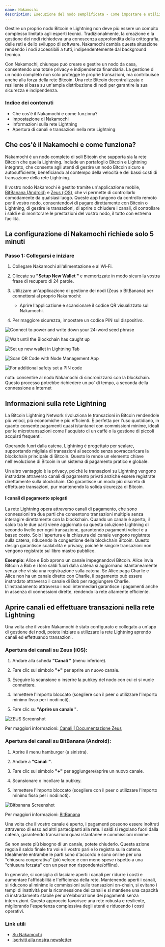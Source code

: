 ```yaml
---
name: Nakamochi
description: Esecuzione del nodo semplificata - Come impostare e utilizzare il nodo Nakamochi Bitcoin e Lightning.
---
```

Gestire un proprio nodo Bitcoin e Lightning non deve più essere un compito complesso limitato agli esperti tecnici. Tradizionalmente, la creazione e la gestione dei nodi richiedeva una conoscenza approfondita della crittografia, delle reti e dello sviluppo di software. Nakamochi cambia questa situazione rendendo i nodi accessibili a tutti, indipendentemente dal background tecnico.

Con Nakamochi, chiunque può creare e gestire un nodo da casa, consentendo una totale privacy e indipendenza finanziaria. La gestione di un nodo completo non solo protegge le proprie transazioni, ma contribuisce anche alla forza della rete Bitcoin. Una rete Bitcoin decentralizzata e resiliente si basa su un'ampia distribuzione di nodi per garantire la sua sicurezza e indipendenza.

### Indice dei contenuti


- Che cos'è il Nakamochi e come funziona?
- Impostazione di Nakamochi
- Informazioni sulla rete Lightning
- Apertura di canali e transazioni nella rete Lightning

## Che cos'è il Nakamochi e come funziona?

Nakamochi è un nodo completo di soli Bitcoin che supporta sia la rete Bitcoin che quella Lightning. Include un portafoglio Bitcoin e Lightning integrato, che consente agli utenti di gestire un nodo Bitcoin sicuro e autosufficiente, beneficiando al contempo della velocità e dei bassi costi di transazione della rete Lightning.

Il vostro nodo Nakamochi è gestito tramite un'applicazione mobile, [BitBanana (Android)](https://bitbanana.app) e [Zeus (iOS)](https://bitbanana.app), che vi permette di controllarlo comodamente da qualsiasi luogo. Queste app fungono da controllo remoto per il vostro nodo, consentendovi di pagare direttamente con Bitcoin o Lightning, di gestire le transazioni, di aprire o chiudere i canali, di controllare i saldi e di monitorare le prestazioni del vostro nodo, il tutto con estrema facilità.

## La configurazione di Nakamochi richiede solo 5 minuti

### Passo 1: Collegarsi e iniziare

1. Collegare Nakamochi all'alimentazione e al Wi-Fi.

2. Cliccate su **"Setup New Wallet "** e memorizzate in modo sicuro la vostra frase di recupero di 24 parole.

3. Utilizzare un'applicazione di gestione dei nodi (Zeus o BitBanana) per connettersi al proprio Nakamochi:


   - Aprire l'applicazione e scansionare il codice QR visualizzato sul Nakamochi.

4. Per maggiore sicurezza, impostare un codice PIN sul dispositivo.

![Connect to power and write down your 24-word seed phrase](assets/en/01.webp)

![Wait until the Blockchain has caught up](assets/en/02.webp)

![Set up new wallet in Lightning Tab](assets/en/03.webp)

![Scan QR Code with Node Management App](assets/en/04.webp)

![For additional safety set a PIN code](asset/en/05.webp)

nota: consentire al nodo Nakamochi di sincronizzarsi con la blockchain. Questo processo potrebbe richiedere un po' di tempo, a seconda della connessione a Internet

## Informazioni sulla rete Lightning

La Bitcoin Lightning Network rivoluziona le transazioni in Bitcoin rendendole più veloci, più economiche e più efficienti. È perfetta per l'uso quotidiano, in quanto consente pagamenti quasi istantanei con commissioni minime, ideali per le microtransazioni come l'acquisto di un caffè o la gestione di piccoli acquisti frequenti.

Operando fuori dalla catena, Lightning è progettato per scalare, supportando migliaia di transazioni al secondo senza sovraccaricare la blockchain principale di Bitcoin. Questo lo rende un elemento chiave nell'evoluzione di Bitcoin in un sistema di pagamento pratico e globale.

Un altro vantaggio è la privacy, poiché le transazioni su Lightning vengono instradate attraverso canali di pagamento privati anziché essere registrate direttamente sulla blockchain. Ciò garantisce un modo più discreto di effettuare transazioni, pur mantenendo la solida sicurezza di Bitcoin.

#### I canali di pagamento spiegati

La rete Lightning opera attraverso canali di pagamento, che sono connessioni tra due parti che consentono transazioni multiple senza interagire direttamente con la blockchain. Quando un canale è aperto, il saldo tra le due parti viene aggiornato su questa soluzione Lightning di secondo livello per ogni transazione, garantendo pagamenti veloci e a basso costo. Solo l'apertura e la chiusura del canale vengono registrate sulla catena, riducendo la congestione della blockchain Bitcoin. Questo design garantisce scalabilità e privacy, poiché le singole transazioni non vengono registrate sul libro mastro pubblico.

**Esempio:** Alice e Bob aprono un canale impegnandovi Bitcoin. Alice invia Bitcoin a Bob e i loro saldi fuori dalla catena si aggiornano istantaneamente senza che vi sia una registrazione sulla catena. Se Alice paga Charlie e Alice non ha un canale diretto con Charlie, il pagamento può essere instradato attraverso il canale di Bob per raggiungere Charlie. L'instradamento attraverso i nodi intermediari garantisce i pagamenti anche in assenza di connessioni dirette, rendendo la rete altamente efficiente.

## Aprire canali ed effettuare transazioni nella rete Lightning

Una volta che il vostro Nakamochi è stato configurato e collegato a un'app di gestione dei nodi, potete iniziare a utilizzare la rete Lightning aprendo canali ed effettuando transazioni.

### Apertura dei canali su Zeus (iOS):

1. Andare alla scheda **"Canali "** (menu inferiore).

2. Fare clic sul simbolo **"+"** per aprire un nuovo canale.

3. Eseguire la scansione o inserire la pubkey del nodo con cui ci si vuole connettere.

4. Immettere l'importo bloccato (scegliere con il peer o utilizzare l'importo minimo fisso per i nodi noti).

5. Fare clic su **"Aprire un canale "**.

![ZEUS Screenshot](asset/en/06.webp)

Per maggiori informazioni: [Canali | Documentazione Zeus](https://zeusln.app)

### Apertura dei canali su BitBanana (Android):

1. Aprire il menu hamburger (a sinistra).

2. Andare a **"Canali "**.

3. Fare clic sul simbolo **"+"** per aggiungere/aprire un nuovo canale.

4. Scansionare o incollare la pubkey.

5. Immettere l'importo bloccato (scegliere con il peer o utilizzare l'importo minimo fisso per i nodi noti).

![Bitbanana Screenshot](asset/en/07.webp)

Per maggiori informazioni: [BitBanana](https://bitbanana.com)

Una volta che il vostro canale è aperto, i pagamenti possono essere inoltrati attraverso di esso ad altri partecipanti alla rete. I saldi si regolano fuori dalla catena, garantendo transazioni quasi istantanee e commissioni minime.

Se non avete più bisogno di un canale, potete chiuderlo. Questa azione regola il saldo finale tra voi e il vostro pari e lo registra sulla catena. Idealmente entrambe le parti sono d'accordo e sono online per una "chiusura cooperativa" (più veloce e con meno spese rispetto a una "chiusura forzata" con un peer non rispondente/offline).

In generale, si consiglia di lasciare aperti i canali per ridurre i costi e aumentare l'affidabilità e l'efficienza della rete. Mantenendo aperti i canali, si riducono al minimo le commissioni sulle transazioni on-chain, si evitano i tempi di inattività per la riconnessione dei canali e si mantiene una capacità di instradamento stabile per un'elaborazione dei pagamenti senza interruzioni. Questo approccio favorisce una rete robusta e resiliente, migliorando l'esperienza complessiva degli utenti e riducendo i costi operativi.

### Link utili


- [Su Nakamochi](https://nakamochi.io/)
- [Iscriviti alla nostra newsletter](https://90c7addc.sibforms.com/serve/MUIFAHG7H5YBPpm-kZ8G6TuS-nmL4uaq85rlpBfI__S79tZ5jheIJfF3kJYudycgs_6_RUdDBkt8Sd7OyNL_JDTTJvOb36ifF6vcQoabBXKp4cbefzh1DYqnok_jItexICcQL13ucd2aS581ngqy7jr0Q1H3HhxV3z2eWKE5-Z-YMasj-MMotQeDvdorMCSi0XgCWDqs8rEMQC7E)